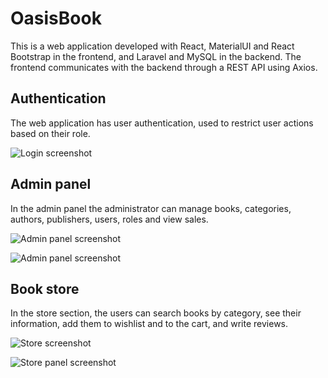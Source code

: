 # OasisBook

This is a web application developed with React, MaterialUI and React Bootstrap in the frontend, and Laravel and MySQL in the backend. The frontend communicates with the backend through a REST API using Axios. 

## Authentication

The web application has user authentication, used to restrict user actions based on their role.

![Login screenshot](https://res.cloudinary.com/dm6hgoyvh/image/upload/v1674338300/github/oblogin_lcgvt0.png)

## Admin panel

In the admin panel the administrator can manage books, categories, authors, publishers, users, roles and view sales.

![Admin panel screenshot](https://res.cloudinary.com/dm6hgoyvh/image/upload/v1674338545/github/oaadminpanel_oxncpu.png)

![Admin panel screenshot](https://res.cloudinary.com/dm6hgoyvh/image/upload/v1674338575/github/oamanagebooks_fcsqag.png)

## Book store

In the store section, the users can search books by category, see their information, add them to wishlist and to the cart, and write reviews.

![Store screenshot](https://res.cloudinary.com/dm6hgoyvh/image/upload/v1674339126/github/oaclient_bjexwy.png)

![Store panel screenshot](https://res.cloudinary.com/dm6hgoyvh/image/upload/v1674339144/github/oabookinfo_daagzx.png)
